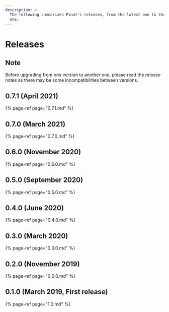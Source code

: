 ```yaml
---
description: >-
  The following summarizes Pinot's releases, from the latest one to the earliest
  one.
---
```


# Releases

## Note

Before upgrading from one version to another one, please read the release notes as there may be some incompatibilities between versions.

## 0.7.1 \(April 2021\)

{% page-ref page="0.7.1.md" %}

## 0.7.0 \(March 2021\)

{% page-ref page="0.7.0.md" %}

## 0.6.0 \(November 2020\)

{% page-ref page="0.6.0.md" %}

## 0.5.0 \(September 2020\)

{% page-ref page="0.5.0.md" %}

## 0.4.0 \(June 2020\)

{% page-ref page="0.4.0.md" %}

## 0.3.0 \(March 2020\)

{% page-ref page="0.3.0.md" %}

## 0.2.0 \(November 2019\)

{% page-ref page="0.2.0.md" %}

## 0.1.0 \(March 2019, First release\)

{% page-ref page="1.0.md" %}



